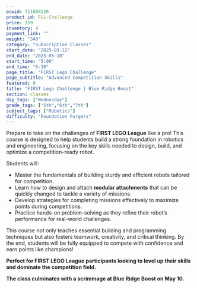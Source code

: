 ```yaml
---
ecwid: 711888126
product_id: FLL-Challenge
price: 159
inventory: 4
payment_link: ""
weight: "340"
category: "Subscription Classes"
start_date: "2025-03-12"
end_date: "2025-05-10"
start_time: "5:00"
end_time: "6:30"
page_title: "FIRST Lego Challenge"
page_subtitle: "Advanced Competition Skills"
featured: 0
title: "FIRST Lego Challenge | Blue Ridge Boost"
section: classes
day_tags: ["Wednesday"]
grade_tags: ["5th","6th","7th"]
subject_tags: ["Robotics"]
difficulty: "Foundation Forgers"
---
```

<p>Prepare to take on the challenges of <strong>FIRST LEGO League</strong> like a pro! This course is designed to help students build a strong foundation in robotics and engineering, focusing on the key skills needed to design, build, and optimize a competition-ready robot.</p><p>Students will:</p><ul> <li>Master the fundamentals of building sturdy and efficient robots tailored for competition.</li> <li>Learn how to design and attach <strong>modular attachments</strong> that can be quickly changed to tackle a variety of missions.</li> <li>Develop strategies for completing missions effectively to maximize points during competitions.</li> <li>Practice hands-on problem-solving as they refine their robot’s performance for real-world challenges.</li> </ul><p>This course not only teaches essential building and programming techniques but also fosters teamwork, creativity, and critical thinking. By the end, students will be fully equipped to compete with confidence and earn points like champions!</p><p><strong>Perfect for FIRST LEGO League participants looking to level up their skills and dominate the competition field.</strong></p><p><strong>The class culminates with a scrimmage at Blue Ridge Boost on May 10.</strong></p>
